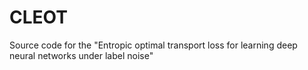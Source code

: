 # CLEOT
Source code for the "Entropic optimal transport loss for learning deep neural networks under label noise"
